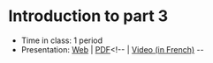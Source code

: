 # Introduction to part 3

- Time in class: 1 period
- Presentation:
  [Web](https://heig-vd-dai-course.github.io/heig-vd-dai-course/16-introduction-to-part-3/)
  |
  [PDF](https://heig-vd-dai-course.github.io/heig-vd-dai-course/16-introduction-to-part-3/16-introduction-to-part-3-presentation.pdf)<!--
  | [Video (in French)]() --
